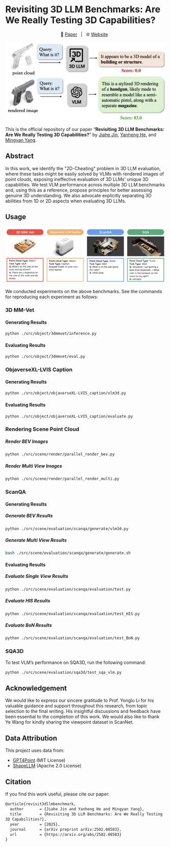 # Revisiting 3D LLM Benchmarks: Are We Really Testing 3D Capabilities?

<p align="center">
  📄 <a href="https://arxiv.org/abs/2502.08503" target="_blank">Paper</a> &nbsp; | &nbsp;
  🌐 <a href="https://llm-class-group.github.io/Revisiting-3D-LLM-Benchmarks/" target="_blank">Website</a> &nbsp;
</p>

<p align="center"><img width="540" src="assets/2d cheating.png"></p>

This is the official repository of our paper “**Revisiting 3D LLM Benchmarks: Are We Really Testing 3D Capabilities?**” by [Jiahe Jin](https://github.com/zizi0123), [Yanheng He](https://github.com/henryhe0123), and [Mingyan Yang](https://github.com/fircube).

## Abstract
In this work, we identify the "2D-Cheating" problem in 3D LLM evaluation, where these tasks might be easily solved by VLMs with rendered images of point clouds, exposing ineffective evaluation of 3D LLMs' unique 3D capabilities. We test VLM performance across multiple 3D LLM benchmarks and, using this as a reference, propose principles for better assessing genuine 3D understanding. We also advocate explicitly separating 3D abilities from 1D or 2D aspects when evaluating 3D LLMs.

## Usage

<p align="center"><img width="540" src="assets/benchmark overview.png"></p>

We conducted experiments on the above benchmarks. See the commands for reproducing each experiment as follows:

### 3D MM-Vet

#### **Generating Results**

```bash
python ./src/object/3dmmvet/inference.py
```

#### **Evaluating Results**

```bash
python ./src/object/3dmmvet/eval.py
```

### ObjaverseXL-LVIS Caption

#### **Generating Results**

```bash
python ./src/object/objaverseXL-LVIS_caption/vlm3d.py
```

#### **Evaluating Results**

```bash
python ./src/object/objaverseXL-LVIS_caption/evaluate.py
```

### **Rendering Scene Point Cloud**

##### Render BEV Images
```bash
python ./src/scene/render/parallel_render_bev.py
```

##### Render Multi View Images
```bash
python ./src/scene/render/parallel_render_multi.py
```

### ScanQA


#### **Generating Results**

##### Generate BEV Results

```bash
python ./src/scene/evaluation/scanqa/generate/vlm3d.py
```

##### Generate Multi View Results

```bash
bash ./src/scene/evaluation/scanqa/generate/generate.sh
```

#### **Evaluating Results**

##### Evaluate Single View Results
```bash
python ./src/scene/evaluation/scanqa/evaluation/test.py
```

##### Evaluate HIS Results 
```bash
python ./src/scene/evaluation/scanqa/evaluation/test_HIS.py
```

##### Evaluate BoN Results
```bash
python ./src/scene/evaluation/scanqa/evaluation/test_BoN.py
```

### SQA3D

To test VLM’s performance on SQA3D, run the following command:

```bash
python ./src/scene/evaluation/sqa3d/test_sqa_vlm.py
```

## Acknowledgement
We would like to express our sincere gratitude to Prof. Yonglu Li for his valuable guidance and support throughout this research, from topic selection to the final writing. His insightful discussions and feedback have been essential to the completion of this work. We would also like to thank Ye Wang for kindly sharing the viewpoint dataset in ScanNet.

## Data Attribution
This project uses data from:
- [GPT4Point](https://github.com/Pointcept/GPT4Point) (MIT License)
- [ShapeLLM](https://github.com/qizekun/ShapeLLM) (Apache 2.0 License)

## Citation
If you find this work useful, please cite our paper:

```
@article{revisit3dllmbenchmark,
  author       = {Jiahe Jin and Yanheng He and Mingyan Yang},
  title        = {Revisiting 3D LLM Benchmarks: Are We Really Testing 3D Capabilities?},
  year         = {2025},
  journal      = {arXiv preprint arXiv:2502.08503},
  url          = {https://arxiv.org/abs/2502.08503}
}
```


